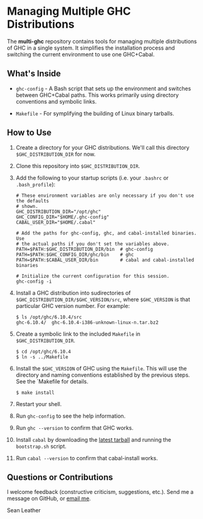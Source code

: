 Managing Multiple GHC Distributions
===================================

The **multi-ghc** repository contains tools for managing multiple distributions
of GHC in a single system. It simplifies the installation process and switching
the current environment to use one GHC+Cabal.

What's Inside
-------------

* `ghc-config` - A Bash script that sets up the environment and switches between
  GHC+Cabal paths. This works primarily using directory conventions and symbolic
  links.

* `Makefile` - For symplifying the building of Linux binary tarballs.

How to Use
----------

1.  Create a directory for your GHC distributions. We'll call this directory
    `$GHC_DISTRIBUTION_DIR` for now.

2.  Clone this repository into `$GHC_DISTRIBUTION_DIR`.

3.  Add the following to your startup scripts (i.e. your `.bashrc` or
    `.bash_profile`):

        # These environment variables are only necessary if you don't use the defaults
        # shown.
        GHC_DISTRIBUTION_DIR="/opt/ghc"
        GHC_CONFIG_DIR="$HOME/.ghc-config"
        CABAL_USER_DIR="$HOME/.cabal"

        # Add the paths for ghc-config, ghc, and cabal-installed binaries. Use
        # the actual paths if you don't set the variables above.
        PATH=$PATH:$GHC_DISTRIBUTION_DIR/bin  # ghc-config
        PATH=$PATH:$GHC_CONFIG_DIR/ghc/bin    # ghc
        PATH=$PATH:$CABAL_USER_DIR/bin        # cabal and cabal-installed binaries

        # Initialize the current configuration for this session.
        ghc-config -i

4.  Install a GHC distribution into sudirectories of
    `$GHC_DISTRIBUTION_DIR/$GHC_VERSION/src`, where `$GHC_VERSION` is that
    particular GHC version number. For example:

        $ ls /opt/ghc/6.10.4/src
        ghc-6.10.4/  ghc-6.10.4-i386-unknown-linux-n.tar.bz2

5.  Create a symbolic link to the included `Makefile` in `$GHC_DISTRIBUTION_DIR`.

        $ cd /opt/ghc/6.10.4
        $ ln -s ../Makefile

6.  Install the `$GHC_VERSION` of GHC using the `Makefile`. This will use the
    directory and naming conventions established by the previous steps. See the
    `Makefile for details.

        $ make install

7.  Restart your shell.

8.  Run `ghc-config` to see the help information.

9.  Run `ghc --version` to confirm that GHC works.

10.  Install `cabal` by downloading the [latest
     tarball](http://hackage.haskell.org/package/cabal-install) and running the
     `bootstrap.sh` script.

11.  Run `cabal --version` to confirm that cabal-install works.

Questions or Contributions
--------------------------

I welcome feedback (constructive criticism, suggestions, etc.). Send me a
message on GitHub, or [email me](mailto:leather@cs.uu.nl).

Sean Leather

